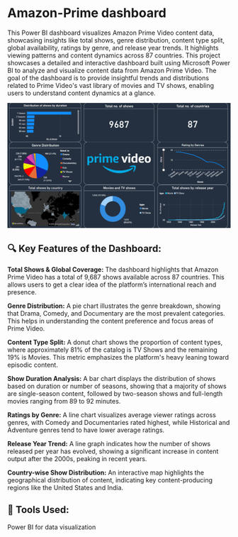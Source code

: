 # Amazon-Prime dashboard
This Power BI dashboard visualizes Amazon Prime Video content data, showcasing insights like total shows, genre distribution, content type split, global availability, ratings by genre, and release year trends. It highlights viewing patterns and content dynamics across 87 countries.
This project showcases a detailed and interactive dashboard built using Microsoft Power BI to analyze and visualize content data from Amazon Prime Video. The goal of the dashboard is to provide insightful trends and distributions related to Prime Video's vast library of movies and TV shows, enabling users to understand content dynamics at a glance.

![Dashboard Screenshot](https://github.com/Anurag-Deb/Amazon-dashboard/blob/main/Screenshot%202025-06-06%20141003.png?raw=true)

**🔍 Key Features of the Dashboard:**
---

**Total Shows & Global Coverage:**
The dashboard highlights that Amazon Prime Video has a total of 9,687 shows available across 87 countries. This allows users to get a clear idea of the platform’s international reach and presence.

**Genre Distribution:**
A pie chart illustrates the genre breakdown, showing that Drama, Comedy, and Documentary are the most prevalent categories. This helps in understanding the content preference and focus areas of Prime Video.

**Content Type Split:**
A donut chart shows the proportion of content types, where approximately 81% of the catalog is TV Shows and the remaining 19% is Movies. This metric emphasizes the platform's heavy leaning toward episodic content.

**Show Duration Analysis:**
A bar chart displays the distribution of shows based on duration or number of seasons, showing that a majority of shows are single-season content, followed by two-season shows and full-length movies ranging from 89 to 92 minutes.

**Ratings by Genre:**
A line chart visualizes average viewer ratings across genres, with Comedy and Documentaries rated highest, while Historical and Adventure genres tend to have lower average ratings.

**Release Year Trend:**
A line graph indicates how the number of shows released per year has evolved, showing a significant increase in content output after the 2000s, peaking in recent years.

**Country-wise Show Distribution:**
An interactive map highlights the geographical distribution of content, indicating key content-producing regions like the United States and India.

**📁 Tools Used:**
---

Power BI for data visualization
